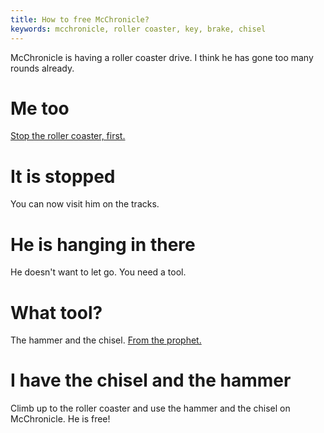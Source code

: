 ```yaml
---
title: How to free McChronicle?
keywords: mcchronicle, roller coaster, key, brake, chisel
---
```


McChronicle is having a roller coaster drive. I think he has gone too many rounds already.

# Me too
[Stop the roller coaster, first.](070-rollercoaster.md)

# It is stopped
You can now visit him on the tracks.

# He is hanging in there
He doesn't want to let go. You need a tool.

# What tool?
The hammer and the chisel. [From the prophet.](090-prophet.md)

# I have the chisel and the hammer
Climb up to the roller coaster and use the hammer and the chisel on McChronicle. He is free!
